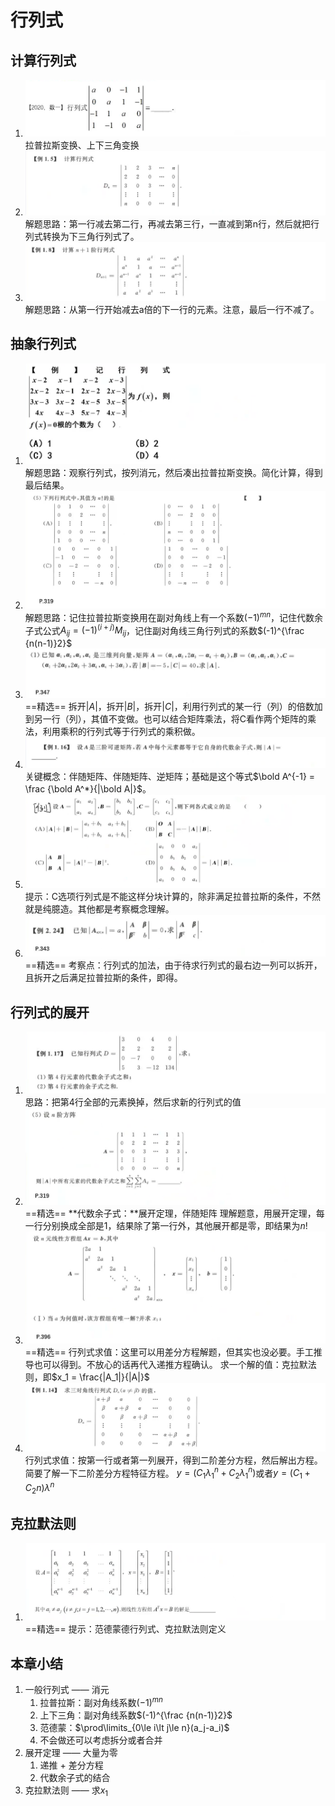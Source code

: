 # 行列式

## 计算行列式

1. ![image-20201120100713796](LA1-行列式.assets/image-20201120100713796.png)
   拉普拉斯变换、上下三角变换
2. ![image-20201120102037295](LA1-行列式.assets/image-20201120102037295.png)
   解题思路：第一行减去第二行，再减去第三行，一直减到第n行，然后就把行列式转换为下三角行列式了。
3. ![image-20201120103009390](LA1-行列式.assets/image-20201120103009390.png)
   解题思路：从第一行开始减去a倍的下一行的元素。注意，最后一行不减了。

## 抽象行列式

1. ![image-20201120103448900](LA1-行列式.assets/image-20201120103448900.png)
   解题思路：观察行列式，按列消元，然后凑出拉普拉斯变换。简化计算，得到最后结果。
2. ![image-20201120104558577](LA1-行列式.assets/image-20201120104558577.png)
   解题思路：记住拉普拉斯变换用在副对角线上有一个系数$(-1)^{mn}$，记住代数余子式公式$A_{ij} = (-1)^{(i+j)}M_{ij}$，记住副对角线三角行列式的系数$(-1)^{\frac {n(n-1)}2}$ 
3. ![image-20201120105711744](LA1-行列式.assets/image-20201120105711744.png)
    ==精选== 拆开$|A|$，拆开$|B|$，拆开$|C|$，利用行列式的某一行（列）的倍数加到另一行（列），其值不变做。也可以结合矩阵乘法，将C看作两个矩阵的乘法，利用乘积的行列式等于行列式的乘积做。
4. ![image-20201120114039462](LA1-行列式.assets/image-20201120114039462.png)
   关键概念：伴随矩阵、伴随矩阵、逆矩阵；基础是这个等式$\bold A^{-1} = \frac {\bold A^*}{|\bold A|}$。
5. ![image-20201120114652472](LA1-行列式.assets/image-20201120114652472.png)
   提示：C选项行列式是不能这样分块计算的，除非满足拉普拉斯的条件，不然就是纯臆造。其他都是考察概念理解。
6. ![image-20201120125907544](LA1-行列式.assets/image-20201120125907544.png)
    ==精选== 考察点：行列式的加法，由于待求行列式的最右边一列可以拆开，且拆开之后满足拉普拉斯的条件，即得。

## 行列式的展开

1. ![image-20201120133609803](LA1-行列式.assets/image-20201120133609803.png)
   思路：把第4行全部的元素换掉，然后求新的行列式的值
2. ![image-20201120142227986](LA1-行列式.assets/image-20201120142227986.png)
    ==精选== **代数余子式：**展开定理，伴随矩阵
   理解题意，用展开定理，每一行分别换成全部是1，结果除了第一行外，其他展开都是零，即结果为$n!$ 
3. ![image-20201120142916482](LA1-行列式.assets/image-20201120142916482.png)
    ==精选== 行列式求值：这里可以用差分方程解题，但其实也没必要。手工推导也可以得到。不放心的话再代入递推方程确认。
   求一个解的值：克拉默法则，即$x_1 = \frac{|A_1|}{|A|}$ 
4. ![image-20201120143808799](LA1-行列式.assets/image-20201120143808799.png)
   行列式求值：按第一行或者第一列展开，得到二阶差分方程，然后解出方程。简要了解一下二阶差分方程特征方程。
   $y=(C_1\lambda_1^n + C_2\lambda_1^n)$或者$y=(C_1+C_2n)\lambda^n$ 

## 克拉默法则

1. ![image-20201120200215988](LA1-行列式.assets/image-20201120200215988.png)
    ==精选== 提示：范德蒙德行列式、克拉默法则定义

## 本章小结

1. 一般行列式 —— 消元
   1. 拉普拉斯：副对角线系数$(-1)^{mn}$
   2. 上下三角：副对角线系数$(-1)^{\frac {n(n-1)}2}$ 
   3. 范德蒙：$\prod\limits_{0\le i\lt j\le n}(a_j-a_i)$ 
   4. 不会做还可以考虑拆分或者合并
2. 展开定理 —— 大量为零
   1. 递推 + 差分方程
   2. 代数余子式的结合
3. 克拉默法则 —— 求$x_1$ 

